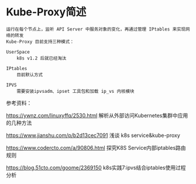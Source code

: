 # Kube-Proxy简述

```
运行在每个节点上，监听 API Server 中服务对象的变化，再通过管理 IPtables 来实现网络的转发
Kube-Proxy 目前支持三种模式：

UserSpace
    k8s v1.2 后就已经淘汰

IPtables
    目前默认方式

IPVS
    需要安装ipvsadm、ipset 工具包和加载 ip_vs 内核模块

```
参考资料：

https://ywnz.com/linuxyffq/2530.html  解析从外部访问Kubernetes集群中应用的几种方法  

https://www.jianshu.com/p/b2d13cec7091  浅谈 k8s service&kube-proxy  

https://www.codercto.com/a/90806.html  探究K8S Service内部iptables路由规则

https://blog.51cto.com/goome/2369150  k8s实践7:ipvs结合iptables使用过程分析
